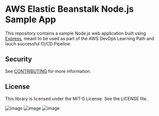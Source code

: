 # AWS Elastic Beanstalk Node.js Sample App

This repository contains a sample Node.js web application built using [Express](https://expressjs.com/), meant to be used as part of the AWS DevOps Learning Path and lauch successful CI/CD Pipeline.

## Security

See [CONTRIBUTING](CONTRIBUTING.md#security-issue-notifications) for more information.

## License

This library is licensed under the MIT-0 License. See the LICENSE file.

![image](https://github.com/JAY1415/aws-elastic-beanstalk-express-j/assets/101935229/10f16ac3-8d55-48dd-be13-a2b7a48b47e8)
![image](https://github.com/JAY1415/aws-elastic-beanstalk-express-j/assets/101935229/92519885-b5da-42cf-bb26-1ea2b671d9cb)
![image](https://github.com/JAY1415/aws-elastic-beanstalk-express-j/assets/101935229/25708499-1a35-4a32-a5c0-49eefbca8287)

